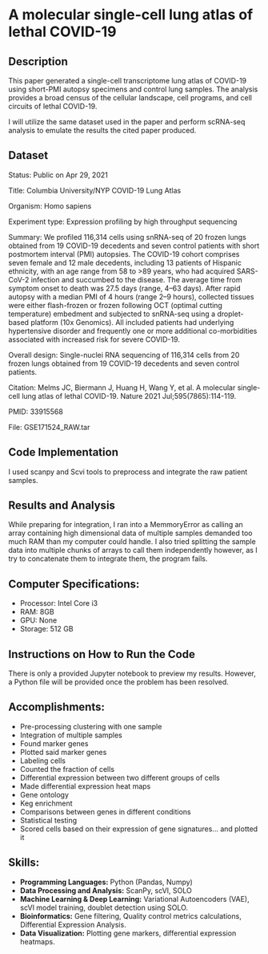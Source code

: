 #  A molecular single-cell lung atlas of lethal COVID-19

## Description

This paper generated a single-cell transcriptome lung atlas of COVID-19 using short-PMI autopsy specimens and control lung samples. The analysis provides a broad census of the cellular landscape, cell programs, and cell circuits of lethal COVID-19.

I will utilize the same dataset used in the paper and perform scRNA-seq analysis to emulate the results the cited paper produced.

## Dataset

Status:	Public on Apr 29, 2021

Title: Columbia University/NYP COVID-19 Lung Atlas

Organism: Homo sapiens

Experiment type: Expression profiling by high throughput sequencing

Summary:	We profiled 116,314 cells using snRNA-seq of 20 frozen lungs obtained from 19 COVID-19 decedents and seven control patients with short postmortem interval (PMI) autopsies. The COVID-19 cohort comprises seven female and 12 male decedents, including 13 patients of Hispanic ethnicity, with an age range from 58 to >89 years, who had acquired SARS-CoV-2 infection and succumbed to the disease. The average time from symptom onset to death was 27.5 days (range, 4–63 days). After rapid autopsy with a median PMI of 4 hours (range 2–9 hours), collected tissues were either flash-frozen or frozen following OCT (optimal cutting temperature) embedment and subjected to snRNA-seq using a droplet-based platform (10x Genomics). All included patients had underlying hypertensive disorder and frequently one or more additional co-morbidities associated with increased risk for severe COVID-19.
  	
Overall design:	Single-nuclei RNA sequencing of 116,314 cells from 20 frozen lungs obtained from 19 COVID-19 decedents and seven control patients.

Citation: Melms JC, Biermann J, Huang H, Wang Y, et al. A molecular single-cell lung atlas of lethal COVID-19. Nature 2021 Jul;595(7865):114-119.

PMID: 33915568

File: GSE171524_RAW.tar

## Code Implementation

I used scanpy and Scvi tools to preprocess and integrate the raw patient samples. 

## Results and Analysis

While preparing for integration, I ran into a MemmoryError as calling an array containing high dimensional data of multiple samples demanded too much RAM than my computer could handle. I also tried splitting the sample data into multiple chunks of arrays to call them independently however, as I try to concatenate them to integrate them, the program fails.

## Computer Specifications:
-  Processor: Intel Core i3
-  RAM: 8GB
-  GPU: None
-  Storage: 512 GB

## Instructions on How to Run the Code

There is only a provided Jupyter notebook to preview my results. However, a Python file will be provided once the problem has been resolved.

## Accomplishments:
- Pre-processing clustering with one sample
- Integration of multiple samples
- Found marker genes
- Plotted said marker genes
- Labeling cells
- Counted the fraction of cells
- Differential expression between two different groups of cells
- Made differential expression heat maps
- Gene ontology
- Keg enrichment
- Comparisons between genes in different conditions
- Statistical testing
- Scored cells based on their expression of gene signatures... and plotted it

## Skills:
- **Programming Languages:** Python (Pandas, Numpy)
- **Data Processing and Analysis:** ScanPy, scVI, SOLO
- **Machine Learning & Deep Learning:** Variational Autoencoders (VAE), scVI model training, doublet detection using SOLO.
- **Bioinformatics:** Gene filtering, Quality control metrics calculations, Differential Expression Analysis.
- **Data Visualization:** Plotting gene markers, differential expression heatmaps.
